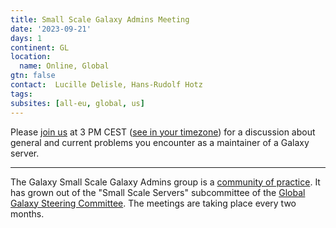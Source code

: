 ```yaml
---
title: Small Scale Galaxy Admins Meeting
date: '2023-09-21'
days: 1
continent: GL
location:
  name: Online, Global
gtn: false
contact:  Lucille Delisle, Hans-Rudolf Hotz
tags:
subsites: [all-eu, global, us]
---
```




Please <a href="https://epfl.zoom.us/j/69775900853?pwd=R1gzbllUZzg0RFUrM0Mzd2MvczE3Zz09">join us</a> 
at 3 PM CEST (<a href="https://www.timeanddate.com/worldclock/fixedtime.html?msg=Small+Scale+Galaxy+Admins+Meeting&iso=20230921T15&p1=945&ah=1">see in your timezone</a>) 
for a discussion about general and current problems you encounter as a maintainer of a Galaxy server.



---

The Galaxy Small Scale Galaxy Admins group is a [community of practice](https://galaxyproject.org/community/practice/). It has grown out of the "Small Scale Servers" subcommittee of the [Global Galaxy Steering Committee](https://galaxyproject.org/community/steering/).
The meetings are taking place every two months. 

